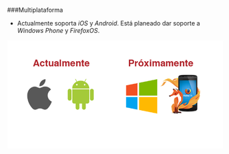 ###Multiplataforma

- Actualmente soporta *iOS* y *Android*. Está planeado dar soporte a *Windows Phone* y *FirefoxOS*.

![](assets/multiplatform_b.png)
